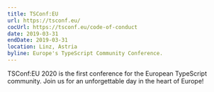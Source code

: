 ```yaml
---
title: TSConf:EU
url: https://tsconf.eu/
cocUrl: https://tsconf.eu/code-of-conduct
date: 2019-03-31
endDate: 2019-03-31
location: Linz, Astria
byline: Europe's TypeScript Community Conference.
---
```


TSConf:EU 2020 is the first conference for the European TypeScript community. Join us for an unforgettable day in the heart of Europe!
